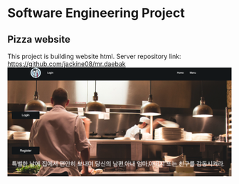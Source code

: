 # Software Engineering Project
## Pizza website

This project is building website html.
Server repository link: https://github.com/jackine08/mr.daebak
<img src="example.png">
